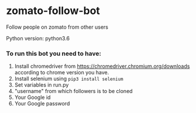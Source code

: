# zomato-follow-bot
Follow people on zomato from other users

Python version: python3.6

### To run this bot you need to have:
1. Install chromedriver from https://chromedriver.chromium.org/downloads according to chrome version you have.
2. Install selenium using ```pip3 install selenium```
3. Set variables in run.py
  1. "username" from which followers is to be cloned
  2. Your Google id
  3. Your Google password
